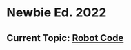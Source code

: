 # Newbie Ed. 2022

## Current Topic: [Robot Code](https://github.com/StuyPulse/newbie-ed/blob/main/2022/06_RobotCode/README.md)
